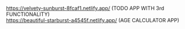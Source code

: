 https://velvety-sunburst-8fcaf1.netlify.app/ (TODO APP WITH 3rd FUNCTIONALITY)
<br>
https://beautiful-starburst-a4545f.netlify.app/ (AGE CALCULATOR APP)
